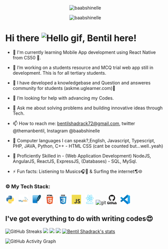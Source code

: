 <p align="center"> <img src="https://komarev.com/ghpvc/?username=baabshinelle&label=Profile%20views&color=e91e63&style=flat" alt="baabshinelle" /> </p>
<p align="center"> <img src="https://img.shields.io/github/followers/baabshinelle?style=social" alt="baabshinelle" /> </p>

# Hi there <img src="https://user-images.githubusercontent.com/1303154/88677602-1635ba80-d120-11ea-84d8-d263ba5fc3c0.gif" width="28px" alt="Hello gif">, Bentil here!

- 🌱 I'm currently learning Mobile App development using React Native from CS50 💫.

- 🌱 I’m  working on a students resource and MCQ trial web app still in development. This is for all tertiary students. 
- 🌱 I have developed a knowledgebase and Question and answeres community for students (askme.uglearner.com)🎉
- 🤔 I’m looking for help with advancing my Codes.
- 💬 Ask me about solving problems and building innovative ideas through Tech.
- 📫 How to reach me: bentilshadrack72@gmail.com, twitter @themanbentil, Instagram @baabshinelle
- 🦾 Computer languages I can speak?,English, Javascript, Typescript, PHP, JAVA, Python, C++ - HTML CSS (cant be counted but...well..yeah)
- 🌌 Proficiently Skilled in - (Web Application Development) NodeJS, AngularJS, ReactJS, ExpressJS, (Databases) - SQL, MySql.
- ⚡ Fun facts: Listiening to Musics🎧🎵 & Surfing the internet🌎🌐 
<h3 align="left">⚙ My Tech Stack:</h3>

<p align="left">
<img src="https://raw.githubusercontent.com/devicons/devicon/master/icons/python/python-original.svg" alt="python" width="30" >&nbsp;&nbsp;
<!-- <img src="images/Qt.png" alt="PyQt" width="30" />&nbsp;&nbsp; -->
<img src="https://raw.githubusercontent.com/devicons/devicon/master/icons/mysql/mysql-original-wordmark.svg" alt="mysql" width="30" >&nbsp;&nbsp;
<img src="https://raw.githubusercontent.com/github/explore/2d218e3aa252dc90eef269b34eeec1fbd15dc07e/topics/sqlite/sqlite.png" alt="SQLite" width="30" >&nbsp;&nbsp;
<img src="https://raw.githubusercontent.com/devicons/devicon/master/icons/html5/html5-original-wordmark.svg" alt="html5" width="30" >&nbsp;&nbsp; 
<img src="https://raw.githubusercontent.com/devicons/devicon/master/icons/css3/css3-original-wordmark.svg" alt="css3" width="30" >&nbsp;&nbsp; 
<!-- <img src="https://raw.githubusercontent.com/devicons/devicon/master/icons/sass/sass-original.svg" alt="Sass" width="30" >&nbsp;&nbsp;  -->
<!-- <img src="./images/SC-logo.jpg" alt="Styled Components" width="30" >&nbsp;&nbsp;  -->
<img src="https://raw.githubusercontent.com/devicons/devicon/master/icons/javascript/javascript-original.svg" alt="javascript" width="30" >&nbsp;&nbsp; 
<img src="https://raw.githubusercontent.com/devicons/devicon/master/icons/react/react-original-wordmark.svg" alt="react" width="30"/> 
<img src="https://www.vectorlogo.zone/logos/git-scm/git-scm-icon.svg" alt="git" width="30" > 
<img src="https://raw.githubusercontent.com/devicons/devicon/master/icons/github/github-original-wordmark.svg" alt="mysql" width="30" >&nbsp;&nbsp;
<img src="https://raw.githubusercontent.com/github/explore/80688e429a7d4ef2fca1e82350fe8e3517d3494d/topics/visual-studio-code/visual-studio-code.png" alt="Visual Studio Code" width="30" >
</p>

## **I've got everything to do with writing codes😍**
![GitHub Streaks](http://github-readme-streak-stats.herokuapp.com?user=baabshinelle&theme=dracula&hide_border=true)
![](https://github-profile-summary-cards.vercel.app/api/cards/profile-details?username=baabshinelle&theme=github_dark)
![](https://github-profile-summary-cards.vercel.app/api/cards/repos-per-language?username=baabshinelle&theme=github_dark)
![](https://github-profile-summary-cards.vercel.app/api/cards/most-commit-language?username=baabshinelle&theme=github_dark)
[![Bentil Shadrack's stats](https://github-readme-stats.vercel.app/api?username=baabshinelle&show_icons=true&theme=github_dark)](https://github.com/baabshinelle)
 
![GitHub Activity Graph](https://activity-graph.herokuapp.com/graph?username=baabshinelle&theme=dracula)  
